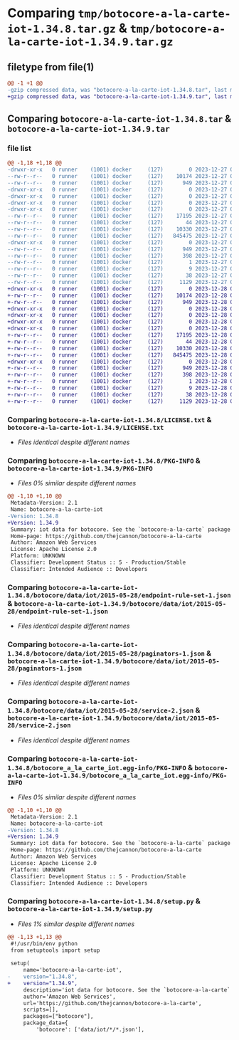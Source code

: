 # Comparing `tmp/botocore-a-la-carte-iot-1.34.8.tar.gz` & `tmp/botocore-a-la-carte-iot-1.34.9.tar.gz`

## filetype from file(1)

```diff
@@ -1 +1 @@
-gzip compressed data, was "botocore-a-la-carte-iot-1.34.8.tar", last modified: Wed Dec 27 01:06:46 2023, max compression
+gzip compressed data, was "botocore-a-la-carte-iot-1.34.9.tar", last modified: Thu Dec 28 01:06:48 2023, max compression
```

## Comparing `botocore-a-la-carte-iot-1.34.8.tar` & `botocore-a-la-carte-iot-1.34.9.tar`

### file list

```diff
@@ -1,18 +1,18 @@
-drwxr-xr-x   0 runner    (1001) docker     (127)        0 2023-12-27 01:06:46.655320 botocore-a-la-carte-iot-1.34.8/
--rw-r--r--   0 runner    (1001) docker     (127)    10174 2023-12-27 01:06:46.000000 botocore-a-la-carte-iot-1.34.8/LICENSE.txt
--rw-r--r--   0 runner    (1001) docker     (127)      949 2023-12-27 01:06:46.655320 botocore-a-la-carte-iot-1.34.8/PKG-INFO
-drwxr-xr-x   0 runner    (1001) docker     (127)        0 2023-12-27 01:06:46.655320 botocore-a-la-carte-iot-1.34.8/botocore/
-drwxr-xr-x   0 runner    (1001) docker     (127)        0 2023-12-27 01:06:46.655320 botocore-a-la-carte-iot-1.34.8/botocore/data/
-drwxr-xr-x   0 runner    (1001) docker     (127)        0 2023-12-27 01:06:46.655320 botocore-a-la-carte-iot-1.34.8/botocore/data/iot/
-drwxr-xr-x   0 runner    (1001) docker     (127)        0 2023-12-27 01:06:46.655320 botocore-a-la-carte-iot-1.34.8/botocore/data/iot/2015-05-28/
--rw-r--r--   0 runner    (1001) docker     (127)    17195 2023-12-27 01:06:29.000000 botocore-a-la-carte-iot-1.34.8/botocore/data/iot/2015-05-28/endpoint-rule-set-1.json
--rw-r--r--   0 runner    (1001) docker     (127)       44 2023-12-27 01:06:29.000000 botocore-a-la-carte-iot-1.34.8/botocore/data/iot/2015-05-28/examples-1.json
--rw-r--r--   0 runner    (1001) docker     (127)    10330 2023-12-27 01:06:29.000000 botocore-a-la-carte-iot-1.34.8/botocore/data/iot/2015-05-28/paginators-1.json
--rw-r--r--   0 runner    (1001) docker     (127)   845475 2023-12-27 01:06:29.000000 botocore-a-la-carte-iot-1.34.8/botocore/data/iot/2015-05-28/service-2.json
-drwxr-xr-x   0 runner    (1001) docker     (127)        0 2023-12-27 01:06:46.655320 botocore-a-la-carte-iot-1.34.8/botocore_a_la_carte_iot.egg-info/
--rw-r--r--   0 runner    (1001) docker     (127)      949 2023-12-27 01:06:46.000000 botocore-a-la-carte-iot-1.34.8/botocore_a_la_carte_iot.egg-info/PKG-INFO
--rw-r--r--   0 runner    (1001) docker     (127)      398 2023-12-27 01:06:46.000000 botocore-a-la-carte-iot-1.34.8/botocore_a_la_carte_iot.egg-info/SOURCES.txt
--rw-r--r--   0 runner    (1001) docker     (127)        1 2023-12-27 01:06:46.000000 botocore-a-la-carte-iot-1.34.8/botocore_a_la_carte_iot.egg-info/dependency_links.txt
--rw-r--r--   0 runner    (1001) docker     (127)        9 2023-12-27 01:06:46.000000 botocore-a-la-carte-iot-1.34.8/botocore_a_la_carte_iot.egg-info/top_level.txt
--rw-r--r--   0 runner    (1001) docker     (127)       38 2023-12-27 01:06:46.655320 botocore-a-la-carte-iot-1.34.8/setup.cfg
--rw-r--r--   0 runner    (1001) docker     (127)     1129 2023-12-27 01:06:46.000000 botocore-a-la-carte-iot-1.34.8/setup.py
+drwxr-xr-x   0 runner    (1001) docker     (127)        0 2023-12-28 01:06:48.214329 botocore-a-la-carte-iot-1.34.9/
+-rw-r--r--   0 runner    (1001) docker     (127)    10174 2023-12-28 01:06:47.000000 botocore-a-la-carte-iot-1.34.9/LICENSE.txt
+-rw-r--r--   0 runner    (1001) docker     (127)      949 2023-12-28 01:06:48.210329 botocore-a-la-carte-iot-1.34.9/PKG-INFO
+drwxr-xr-x   0 runner    (1001) docker     (127)        0 2023-12-28 01:06:48.210329 botocore-a-la-carte-iot-1.34.9/botocore/
+drwxr-xr-x   0 runner    (1001) docker     (127)        0 2023-12-28 01:06:48.210329 botocore-a-la-carte-iot-1.34.9/botocore/data/
+drwxr-xr-x   0 runner    (1001) docker     (127)        0 2023-12-28 01:06:48.210329 botocore-a-la-carte-iot-1.34.9/botocore/data/iot/
+drwxr-xr-x   0 runner    (1001) docker     (127)        0 2023-12-28 01:06:48.210329 botocore-a-la-carte-iot-1.34.9/botocore/data/iot/2015-05-28/
+-rw-r--r--   0 runner    (1001) docker     (127)    17195 2023-12-28 01:06:26.000000 botocore-a-la-carte-iot-1.34.9/botocore/data/iot/2015-05-28/endpoint-rule-set-1.json
+-rw-r--r--   0 runner    (1001) docker     (127)       44 2023-12-28 01:06:26.000000 botocore-a-la-carte-iot-1.34.9/botocore/data/iot/2015-05-28/examples-1.json
+-rw-r--r--   0 runner    (1001) docker     (127)    10330 2023-12-28 01:06:26.000000 botocore-a-la-carte-iot-1.34.9/botocore/data/iot/2015-05-28/paginators-1.json
+-rw-r--r--   0 runner    (1001) docker     (127)   845475 2023-12-28 01:06:26.000000 botocore-a-la-carte-iot-1.34.9/botocore/data/iot/2015-05-28/service-2.json
+drwxr-xr-x   0 runner    (1001) docker     (127)        0 2023-12-28 01:06:48.210329 botocore-a-la-carte-iot-1.34.9/botocore_a_la_carte_iot.egg-info/
+-rw-r--r--   0 runner    (1001) docker     (127)      949 2023-12-28 01:06:48.000000 botocore-a-la-carte-iot-1.34.9/botocore_a_la_carte_iot.egg-info/PKG-INFO
+-rw-r--r--   0 runner    (1001) docker     (127)      398 2023-12-28 01:06:48.000000 botocore-a-la-carte-iot-1.34.9/botocore_a_la_carte_iot.egg-info/SOURCES.txt
+-rw-r--r--   0 runner    (1001) docker     (127)        1 2023-12-28 01:06:48.000000 botocore-a-la-carte-iot-1.34.9/botocore_a_la_carte_iot.egg-info/dependency_links.txt
+-rw-r--r--   0 runner    (1001) docker     (127)        9 2023-12-28 01:06:48.000000 botocore-a-la-carte-iot-1.34.9/botocore_a_la_carte_iot.egg-info/top_level.txt
+-rw-r--r--   0 runner    (1001) docker     (127)       38 2023-12-28 01:06:48.214329 botocore-a-la-carte-iot-1.34.9/setup.cfg
+-rw-r--r--   0 runner    (1001) docker     (127)     1129 2023-12-28 01:06:47.000000 botocore-a-la-carte-iot-1.34.9/setup.py
```

### Comparing `botocore-a-la-carte-iot-1.34.8/LICENSE.txt` & `botocore-a-la-carte-iot-1.34.9/LICENSE.txt`

 * *Files identical despite different names*

### Comparing `botocore-a-la-carte-iot-1.34.8/PKG-INFO` & `botocore-a-la-carte-iot-1.34.9/PKG-INFO`

 * *Files 0% similar despite different names*

```diff
@@ -1,10 +1,10 @@
 Metadata-Version: 2.1
 Name: botocore-a-la-carte-iot
-Version: 1.34.8
+Version: 1.34.9
 Summary: iot data for botocore. See the `botocore-a-la-carte` package for more info.
 Home-page: https://github.com/thejcannon/botocore-a-la-carte
 Author: Amazon Web Services
 License: Apache License 2.0
 Platform: UNKNOWN
 Classifier: Development Status :: 5 - Production/Stable
 Classifier: Intended Audience :: Developers
```

### Comparing `botocore-a-la-carte-iot-1.34.8/botocore/data/iot/2015-05-28/endpoint-rule-set-1.json` & `botocore-a-la-carte-iot-1.34.9/botocore/data/iot/2015-05-28/endpoint-rule-set-1.json`

 * *Files identical despite different names*

### Comparing `botocore-a-la-carte-iot-1.34.8/botocore/data/iot/2015-05-28/paginators-1.json` & `botocore-a-la-carte-iot-1.34.9/botocore/data/iot/2015-05-28/paginators-1.json`

 * *Files identical despite different names*

### Comparing `botocore-a-la-carte-iot-1.34.8/botocore/data/iot/2015-05-28/service-2.json` & `botocore-a-la-carte-iot-1.34.9/botocore/data/iot/2015-05-28/service-2.json`

 * *Files identical despite different names*

### Comparing `botocore-a-la-carte-iot-1.34.8/botocore_a_la_carte_iot.egg-info/PKG-INFO` & `botocore-a-la-carte-iot-1.34.9/botocore_a_la_carte_iot.egg-info/PKG-INFO`

 * *Files 0% similar despite different names*

```diff
@@ -1,10 +1,10 @@
 Metadata-Version: 2.1
 Name: botocore-a-la-carte-iot
-Version: 1.34.8
+Version: 1.34.9
 Summary: iot data for botocore. See the `botocore-a-la-carte` package for more info.
 Home-page: https://github.com/thejcannon/botocore-a-la-carte
 Author: Amazon Web Services
 License: Apache License 2.0
 Platform: UNKNOWN
 Classifier: Development Status :: 5 - Production/Stable
 Classifier: Intended Audience :: Developers
```

### Comparing `botocore-a-la-carte-iot-1.34.8/setup.py` & `botocore-a-la-carte-iot-1.34.9/setup.py`

 * *Files 1% similar despite different names*

```diff
@@ -1,13 +1,13 @@
 #!/usr/bin/env python
 from setuptools import setup
 
 setup(
     name='botocore-a-la-carte-iot',
-    version="1.34.8",
+    version="1.34.9",
     description='iot data for botocore. See the `botocore-a-la-carte` package for more info.',
     author='Amazon Web Services',
     url='https://github.com/thejcannon/botocore-a-la-carte',
     scripts=[],
     packages=["botocore"],
     package_data={
         'botocore': ['data/iot/*/*.json'],
```

